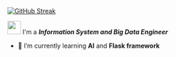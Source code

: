 [![GitHub Streak](https://github-readme-streak-stats.herokuapp.com?user=Fakiri-ismail&theme=yeblu)](https://git.io/streak-stats)

<img src="https://raw.githubusercontent.com/iampavangandhi/iampavangandhi/master/gifs/Hi.gif" width="30px"> I'm a ***Information System and Big Data Engineer***
- 🌱 I’m currently learning **AI** and **Flask framework**
